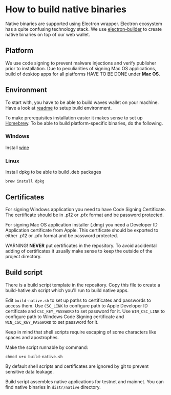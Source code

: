 # How to build native binaries

Native binaries are supported using Electron wrapper. Electron ecosystem has a quite confusing technology stack. 
We use [electron-builder](https://github.com/electron-userland/electron-builder/) to create native binaries on top of our web wallet.

## Platform

We use code signing to prevent malware injections and verify publisher prior to installation. Due to peculiarities of signing Mac OS applications, build of desktop apps for all platforms HAVE TO BE DONE under **Mac OS**.

## Environment

To start with, you have to be able to build waves wallet on your machine. Have a look at [readme](README.md) to setup build environment.

To make prerequisites installation easier it makes sense to set up [Homebrew](https://brew.sh/).
To be able to build platform-specific binaries, do the following.

### Windows
Install [wine](https://www.davidbaumgold.com/tutorials/wine-mac/)

### Linux
Install dpkg to be able to build .deb packages
```
brew install dpkg
```

## Certificates

For signing Windows application you need to have Code Signing Certificate. 
The certificate should be in .p12 or .pfx format and be password protected. 

For signing Mac OS application installer (.dmg) you need a Developer ID Application certificate from Apple. This certificate should be exported to either .p12 or .pfx format and be password protected.

WARNING! **NEVER** put certificates in the repository. To avoid accidental adding of certificates it usually make sense to keep the outside of the project directory.

## Build script

There is a build script template in the repository. Copy this file to create a build-hative.sh script which you'll run to build native apps.

Edit `build-native.sh` to set up paths to certificates and passwords to access them. 
Use `CSC_LINK` to configure path to Apple Developer ID certificate and `CSC_KEY_PASSWORD` to set password for it.
Use `WIN_CSC_LINK` to configure path to Windows Code Signing certificate and `WIN_CSC_KEY_PASSWORD` to set password for it.

Keep in mind that shell scripts require escaping of some characters like spaces and apostrophes.

Make the script runnable by command:
```
chmod u+x build-native.sh
```

By default shell scripts and certificates are ignored by git to prevent sensitive data leakage.

Build script assembles native applications for testnet and mainnet. You can find native binaries in `distr/native` directory.
